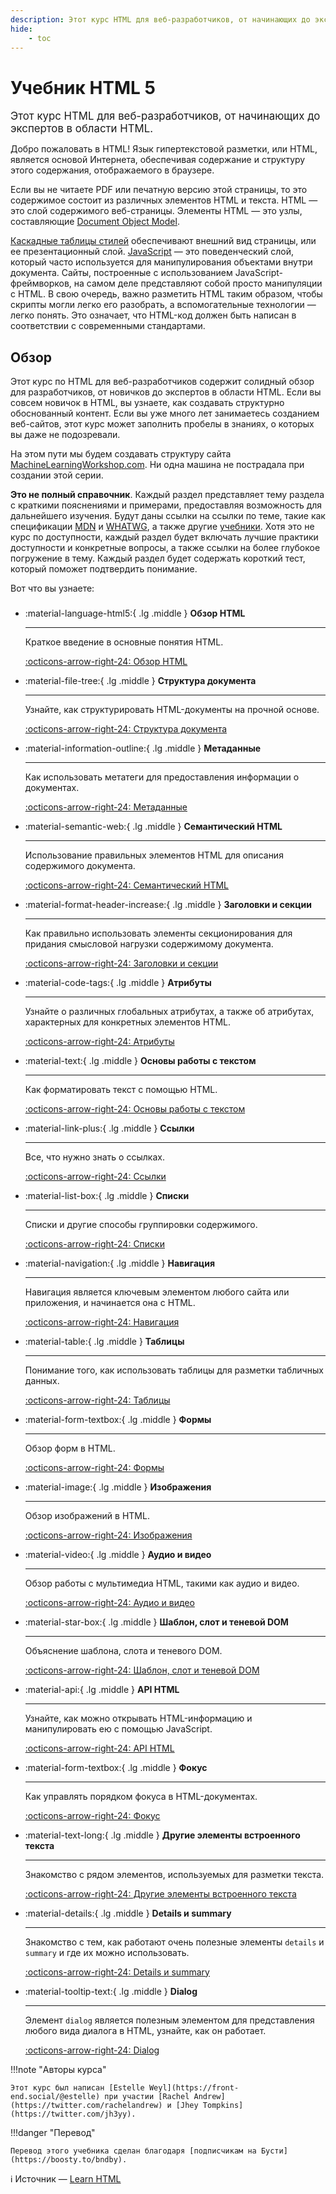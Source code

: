 ```yaml
---
description: Этот курс HTML для веб-разработчиков, от начинающих до экспертов в области HTML.
hide:
    - toc
---
```


# Учебник HTML 5

<big>Этот курс HTML для веб-разработчиков, от начинающих до экспертов в области HTML.</big>

Добро пожаловать в HTML! Язык гипертекстовой разметки, или HTML, является основой Интернета, обеспечивая содержание и структуру этого содержания, отображаемого в браузере.

Если вы не читаете PDF или печатную версию этой страницы, то это содержимое состоит из различных элементов HTML и текста. HTML — это слой содержимого веб-страницы. Элементы HTML — это узлы, составляющие [Document Object Model](https://developer.mozilla.org/docs/Web/API/Document_Object_Model).

[Каскадные таблицы стилей](../css/index.md) обеспечивают внешний вид страницы, или ее презентационный слой. [JavaScript](https://scriptdev.ru) — это поведенческий слой, который часто используется для манипулирования объектами внутри документа. Сайты, построенные с использованием JavaScript-фреймворков, на самом деле представляют собой просто манипуляции с HTML. В свою очередь, важно разметить HTML таким образом, чтобы скрипты могли легко его разобрать, а вспомогательные технологии — легко понять. Это означает, что HTML-код должен быть написан в соответствии с современными стандартами.

## Обзор

Этот курс по HTML для веб-разработчиков содержит солидный обзор для разработчиков, от новичков до экспертов в области HTML. Если вы совсем новичок в HTML, вы узнаете, как создавать структурно обоснованный контент. Если вы уже много лет занимаетесь созданием веб-сайтов, этот курс может заполнить пробелы в знаниях, о которых вы даже не подозревали.

На этом пути мы будем создавать структуру сайта [MachineLearningWorkshop.com](https://machinelearningworkshop.com). Ни одна машина не пострадала при создании этой серии.

**Это не полный справочник**. Каждый раздел представляет тему раздела с краткими пояснениями и примерами, предоставляя возможность для дальнейшего изучения. Будут даны ссылки на ссылки по теме, такие как спецификации [MDN](https://developer.mozilla.org) и [WHATWG](https://html.spec.whatwg.org/multipage/), а также другие [учебники](../index.md). Хотя это не курс по доступности, каждый раздел будет включать лучшие практики доступности и конкретные вопросы, а также ссылки на более глубокое погружение в тему. Каждый раздел будет содержать короткий тест, который поможет подтвердить понимание.

Вот что вы узнаете:

<div class="grid cards" style="margin-top: 1.6em" markdown>

-   :material-language-html5:{ .lg .middle } **Обзор HTML**

    ***

    Краткое введение в основные понятия HTML.

    [:octicons-arrow-right-24: Обзор HTML](overview.md)

-   :material-file-tree:{ .lg .middle } **Структура документа**

    ***

    Узнайте, как структурировать HTML-документы на прочной основе.

    [:octicons-arrow-right-24: Структура документа](document-structure.md)

-   :material-information-outline:{ .lg .middle } **Метаданные**

    ***

    Как использовать метатеги для предоставления информации о документах.

    [:octicons-arrow-right-24: Метаданные](metadata.md)

-   :material-semantic-web:{ .lg .middle } **Семантический HTML**

    ***

    Использование правильных элементов HTML для описания содержимого документа.

    [:octicons-arrow-right-24: Семантический HTML](semantic-html.md)

-   :material-format-header-increase:{ .lg .middle } **Заголовки и секции**

    ***

    Как правильно использовать элементы секционирования для придания смысловой нагрузки содержимому документа.

    [:octicons-arrow-right-24: Заголовки и секции](headings-and-sections.md)

-   :material-code-tags:{ .lg .middle } **Атрибуты**

    ***

    Узнайте о различных глобальных атрибутах, а также об атрибутах, характерных для конкретных элементов HTML.

    [:octicons-arrow-right-24: Атрибуты](attributes.md)

-   :material-text:{ .lg .middle } **Основы работы с текстом**

    ***

    Как форматировать текст с помощью HTML.

    [:octicons-arrow-right-24: Основы работы с текстом](text-basics.md)

-   :material-link-plus:{ .lg .middle } **Ссылки**

    ***

    Все, что нужно знать о ссылках.

    [:octicons-arrow-right-24: Ссылки](links.md)

-   :material-list-box:{ .lg .middle } **Списки**

    ***

    Списки и другие способы группировки содержимого.

    [:octicons-arrow-right-24: Списки](lists.md)

-   :material-navigation:{ .lg .middle } **Навигация**

    ***

    Навигация является ключевым элементом любого сайта или приложения, и начинается она с HTML.

    [:octicons-arrow-right-24: Навигация](navigation.md)

-   :material-table:{ .lg .middle } **Таблицы**

    ***

    Понимание того, как использовать таблицы для разметки табличных данных.

    [:octicons-arrow-right-24: Таблицы](tables.md)

-   :material-form-textbox:{ .lg .middle } **Формы**

    ***

    Обзор форм в HTML.

    [:octicons-arrow-right-24: Формы](forms.md)

-   :material-image:{ .lg .middle } **Изображения**

    ***

    Обзор изображений в HTML.

    [:octicons-arrow-right-24: Изображения](images.md)

-   :material-video:{ .lg .middle } **Аудио и видео**

    ***

    Обзор работы с мультимедиа HTML, такими как аудио и видео.

    [:octicons-arrow-right-24: Аудио и видео](audio-video.md)

-   :material-star-box:{ .lg .middle } **Шаблон, слот и теневой DOM**

    ***

    Объяснение шаблона, слота и теневого DOM.

    [:octicons-arrow-right-24: Шаблон, слот и теневой DOM](template.md)

-   :material-api:{ .lg .middle } **API HTML**

    ***

    Узнайте, как можно открывать HTML-информацию и манипулировать ею с помощью JavaScript.

    [:octicons-arrow-right-24: API HTML](apis.md)

-   :material-form-textbox:{ .lg .middle } **Фокус**

    ***

    Как управлять порядком фокуса в HTML-документах.

    [:octicons-arrow-right-24: Фокус](focus.md)

-   :material-text-long:{ .lg .middle } **Другие элементы встроенного текста**

    ***

    Знакомство с рядом элементов, используемых для разметки текста.

    [:octicons-arrow-right-24: Другие элементы встроенного текста](inline-text.md)

-   :material-details:{ .lg .middle } **Details и summary**

    ***

    Знакомство с тем, как работают очень полезные элементы `details` и `summary` и где их можно использовать.

    [:octicons-arrow-right-24: Details и summary](details.md)

-   :material-tooltip-text:{ .lg .middle } **Dialog**

    ***

    Элемент `dialog` является полезным элементом для представления любого вида диалога в HTML, узнайте, как он работает.

    [:octicons-arrow-right-24: Dialog](dialog.md)

</div>

!!!note "Авторы курса"

    Этот курс был написан [Estelle Weyl](https://front-end.social/@estelle) при участии [Rachel Andrew](https://twitter.com/rachelandrew) и [Jhey Tompkins](https://twitter.com/jh3yy).

!!!danger "Перевод"

    Перевод этого учебника сделан благодаря [подписчикам на Бусти](https://boosty.to/bndby).

:information_source: Источник &mdash; [Learn HTML](https://web.dev/learn/html/)
